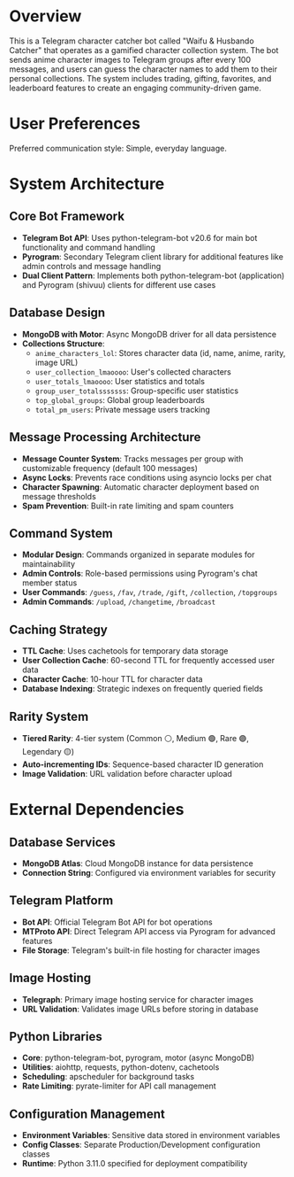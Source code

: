 # Overview

This is a Telegram character catcher bot called "Waifu & Husbando Catcher" that operates as a gamified character collection system. The bot sends anime character images to Telegram groups after every 100 messages, and users can guess the character names to add them to their personal collections. The system includes trading, gifting, favorites, and leaderboard features to create an engaging community-driven game.

# User Preferences

Preferred communication style: Simple, everyday language.

# System Architecture

## Core Bot Framework
- **Telegram Bot API**: Uses python-telegram-bot v20.6 for main bot functionality and command handling
- **Pyrogram**: Secondary Telegram client library for additional features like admin controls and message handling
- **Dual Client Pattern**: Implements both python-telegram-bot (application) and Pyrogram (shivuu) clients for different use cases

## Database Design
- **MongoDB with Motor**: Async MongoDB driver for all data persistence
- **Collections Structure**:
  - `anime_characters_lol`: Stores character data (id, name, anime, rarity, image URL)
  - `user_collection_lmaoooo`: User's collected characters
  - `user_totals_lmaoooo`: User statistics and totals
  - `group_user_totalsssssss`: Group-specific user statistics
  - `top_global_groups`: Global group leaderboards
  - `total_pm_users`: Private message users tracking

## Message Processing Architecture
- **Message Counter System**: Tracks messages per group with customizable frequency (default 100 messages)
- **Async Locks**: Prevents race conditions using asyncio locks per chat
- **Character Spawning**: Automatic character deployment based on message thresholds
- **Spam Prevention**: Built-in rate limiting and spam counters

## Command System
- **Modular Design**: Commands organized in separate modules for maintainability
- **Admin Controls**: Role-based permissions using Pyrogram's chat member status
- **User Commands**: `/guess`, `/fav`, `/trade`, `/gift`, `/collection`, `/topgroups`
- **Admin Commands**: `/upload`, `/changetime`, `/broadcast`

## Caching Strategy
- **TTL Cache**: Uses cachetools for temporary data storage
- **User Collection Cache**: 60-second TTL for frequently accessed user data
- **Character Cache**: 10-hour TTL for character data
- **Database Indexing**: Strategic indexes on frequently queried fields

## Rarity System
- **Tiered Rarity**: 4-tier system (Common ⚪️, Medium 🟢, Rare 🟣, Legendary 🟡)
- **Auto-incrementing IDs**: Sequence-based character ID generation
- **Image Validation**: URL validation before character upload

# External Dependencies

## Database Services
- **MongoDB Atlas**: Cloud MongoDB instance for data persistence
- **Connection String**: Configured via environment variables for security

## Telegram Platform
- **Bot API**: Official Telegram Bot API for bot operations
- **MTProto API**: Direct Telegram API access via Pyrogram for advanced features
- **File Storage**: Telegram's built-in file hosting for character images

## Image Hosting
- **Telegraph**: Primary image hosting service for character images
- **URL Validation**: Validates image URLs before storing in database

## Python Libraries
- **Core**: python-telegram-bot, pyrogram, motor (async MongoDB)
- **Utilities**: aiohttp, requests, python-dotenv, cachetools
- **Scheduling**: apscheduler for background tasks
- **Rate Limiting**: pyrate-limiter for API call management

## Configuration Management
- **Environment Variables**: Sensitive data stored in environment variables
- **Config Classes**: Separate Production/Development configuration classes
- **Runtime**: Python 3.11.0 specified for deployment compatibility